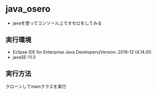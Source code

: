 # java_osero
- javaを使ってコンソール上でオセロをしてみる

## 実行環境
- Eclipse IDE for Enterprise Java Developers(Version: 2019-12 (4.14.0))
- javaSE-11.0

## 実行方法
クローンしてmainクラスを実行
